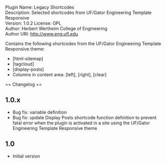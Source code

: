 Plugin Name: Legacy Shortcodes  
Description: Selected shortcodes from UF/Gator Engineering Template Responsive  
Version: 1.0.2
License: GPL  
Author: Herbert Wertheim College of Engineering  
Author URI: http://www.eng.ufl.edu  

Contains the following shortcodes from the UF/Gator Engineering Template Responsive theme:

- \[html-sitemap\]
- \[tagcloud\] 
- \[display-posts\]
- Columns in content area: \[left\], \[right\], \[clear\]

== Changelog ==

1.0.x
-----
- Bug fix: variable definition
- Bug fix: update Display Posts shortcode function definition to prevent fatal error when the plugin is activated in a site using the UF/Gator Engineering Template Responsive theme 

1.0
---
- Initial version
